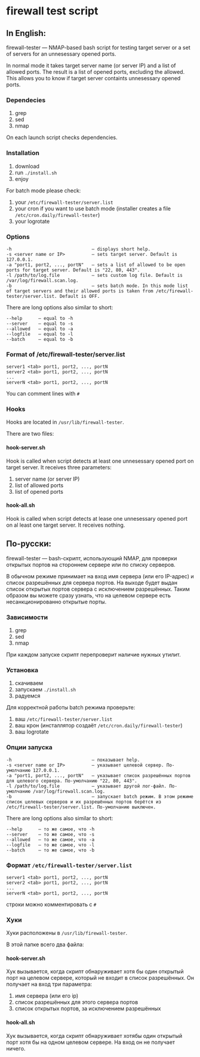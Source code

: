 # firewall test script
## In English:
firewall-tester — NMAP-based bash script for testing target server or a set of servers for an unnesessary opened ports.

In normal mode it takes target server name (or server IP) and a list of allowed ports. The result is a list of opened ports, excluding the allowed. This allows you to know if target server containts unnesessary opened ports. 

### Dependecies
1. grep
2. sed
3. nmap

On each launch script checks dependencies.

### Installation
1. download
2. run `./install.sh`
3. enjoy

For batch mode please check:
1. your `/etc/firewall-tester/server.list`
2. your cron if you want to use batch mode (installer creates a file `/etc/cron.daily/firewall-tester`)
3. your logrotate

### Options
```
-h                              — displays short help.
-s <server name or IP>          — sets target server. Default is 127.0.0.1.
-a "port1, port2, ..., portN"   — sets a list of allowed to be open ports for target server. Default is "22, 80, 443".
-l /path/to/log.file            — sets custom log file. Default is /var/log/firewall.scan.log.
-b                              — sets batch mode. In this mode list of target servers and their allowed ports is taken from /etc/firewall-tester/server.list. Default is OFF.
```
There are long options also similar to short:
```
--help      — equal to -h
--server    — equal to -s
--allowed   — equal to -a
--logfile   — equal to -l
--batch     — equal to -b
```

### Format of /etc/firewall-tester/server.list
```
server1 <tab> port1, port2, ..., portN
server2 <tab> port1, port2, ..., portN
...
serverN <tab> port1, port2, ..., portN
```
You can comment lines with `#`

### Hooks
Hooks are located in `/usr/lib/firewall-tester`.

There are two files:

#### hook-server.sh
Hook is called when script detects at least one unnesessary opened port on target server. It receives three parameters:
1. server name (or server IP)
2. list of allowed ports
3. list of opened ports

#### hook-all.sh
Hook is called when script detects at lease one unnesessary opened port on al least one target server. It receives nothing.

## По-русски:
firewall-tester — bash-скрипт, использующий NMAP, для проверки открытых портов на стороннем сервере или по списку серверов.

В обычном режиме принимает на вход имя сервера (или его IP-адрес) и список разрешённых для сервера портов. На выходе будет выдан список открытых портов сервера с исключением разрешённых. Таким образом вы можете сразу узнать, что на целевом сервере есть несанкционированно открытые порты.

### Зависимости
1. grep
2. sed
3. nmap

При каждом запуске скрипт перепроверит наличие нужных утилит.

### Установка
1. скачиваем
2. запускаем `./install.sh`
3. радуемся

Для корректной работы batch режима проверьте:
1. ваш `/etc/firewall-tester/server.list`
2. ваш крон (инсталлятор создаёт `/etc/cron.daily/firewall-tester`)
3. ваш logrotate

### Опции запуска
```
-h                              — показывает help.
-s <server name or IP>          — указывает целевой сервер. По-умолчанию 127.0.0.1.
-a "port1, port2, ..., portN"   — указывает список разрешённых портов для целевого сервера. По-умолчанию "22, 80, 443".
-l /path/to/log.file            — указывает другой лог-файл. По-умолчанию /var/log/firewall.scan.log.
-b                              — запускает batch режим. В этом режиме список целевых серверов и их разрешённых портов берётся из /etc/firewall-tester/server.list. По-умолчанию выключен.
```
There are long options also similar to short:
```
--help      — то же самое, что -h
--server    — то же самое, что -s
--allowed   — то же самое, что -a
--logfile   — то же самое, что -l
--batch     — то же самое, что -b
```

### Формат `/etc/firewall-tester/server.list`
```
server1 <tab> port1, port2, ..., portN
server2 <tab> port1, port2, ..., portN
...
serverN <tab> port1, port2, ..., portN
```
строки можно комментировать с `#`

### Хуки
Хуки расположены в `/usr/lib/firewall-tester`.

В этой папке всего два файла:

#### hook-server.sh
Хук вызывается, когда скрипт обнаруживает хотя бы один открытый порт на целевом сервере, который не входит в список разрешённых. Он получает на вход три параметра: 
1. имя сервера (или его ip)
2. список разрешённых для этого сервера портов
3. список открытых портов, за исключением разрешённых

#### hook-all.sh
Хук вызывается, когда скрипт обнаруживает хотябы один открытый порт хотя бы на одном целевом сервере. На вход он не получает ничего.
